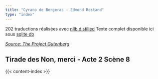 ```yaml
---
title: "Cyrano de Bergerac - Edmond Rostand"
type: "index"
---
```


202 traductions réalisées avec [nllb distilled](https://huggingface.co/facebook/nllb-200-distilled-600M)
Texte complet disponible ici sous [sqlite db](https://weebi-my.sharepoint.com/:u:/p/pierre/EXjKf4idloBDtfaS4lqoX58BZu4aDoAFYt-jqsc7-xgHyA?e=nPuidg)

[_Source: The Project Gutenberg_](https://www.gutenberg.org/files/1254/1254-h/1254-h.htm)

## Tirade des Non, merci - Acte 2 Scène 8

{{< content-index >}}
